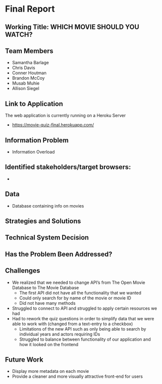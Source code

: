 # Final Report
 
## Working Title: WHICH MOVIE SHOULD YOU WATCH?

## Team Members
* Samantha Barlage
* Chris Davis 
* Conner Houtman
* Brandon McCoy
* Musab Muhie
* Allison Siegel 

## Link to Application
The web application is currently running on a Heroku Server
* https://movie-quiz-final.herokuapp.com/

## Information Problem
* Information Overload

## Identified stakeholders/target browsers:
* 

## Data
* Database containing info on movies

## Strategies and Solutions

## Technical System Decision

## Has the Problem Been Addressed?

## Challenges
* We realized that we needed to change API’s from The Open Movie Database to The Movie Database
    * The first API did not have all the functionality that we wanted
    * Could only search for by name of the movie or movie ID
    * Did not have many methods
* Struggled to connect to API and struggled to apply certain resources we had
* Had to rework the quiz questions in order to simplify data that we were able to work with (changed from a text-entry to a checkbox)
    * Limitations of the new API such as only being able to search by individual years and actors requiring IDs
    * Struggled to balance between functionality of our application and how it looked on the frontend

## Future Work
* Display more metadata on each movie
* Provide a cleaner and more visually attractive front-end for users


